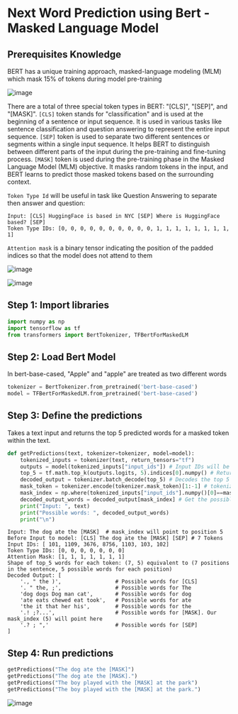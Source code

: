 # Next Word Prediction using Bert - Masked Language Model

## Prerequisites Knowledge

BERT has a unique training approach, masked-language modeling (MLM) which mask 15% of tokens during model pre-training

![image](https://github.com/hughiephan/DPL/assets/16631121/3b9bd2c8-4229-4f7c-b3d6-82e4cc9253b2)

There are a total of three special token types in BERT: "[CLS]", "[SEP]", and "[MASK]". `[CLS]` token stands for "classification" and is used at the beginning of a sentence or input sequence. It is used in various tasks like sentence classification and question answering to represent the entire input sequence. `[SEP]` token is used to separate two different sentences or segments within a single input sequence. It helps BERT to distinguish between different parts of the input during the pre-training and fine-tuning process. `[MASK]` token is used during the pre-training phase in the Masked Language Model (MLM) objective. It masks random tokens in the input, and BERT learns to predict those masked tokens based on the surrounding context.

`Token Type Id` will be useful in task like Question Answering to separate then answer and question:

```text
Input: [CLS] HuggingFace is based in NYC [SEP] Where is HuggingFace based? [SEP]
Token Type IDs: [0, 0, 0, 0, 0, 0, 0, 0, 0, 0, 1, 1, 1, 1, 1, 1, 1, 1, 1]
```

`Attention mask` is a binary tensor indicating the position of the padded indices so that the model does not attend to them

![image](https://github.com/hughiephan/DPL/assets/16631121/937e4f2d-101d-4a11-80df-d2f1163973cd)

![image](https://github.com/hughiephan/DPL/assets/16631121/8df94107-ab6b-48ed-a851-ff9232070627)

## Step 1: Import libraries
```python
import numpy as np
import tensorflow as tf
from transformers import BertTokenizer, TFBertForMaskedLM
```

## Step 2: Load Bert Model

In bert-base-cased, "Apple" and "apple" are treated as two different words

```python
tokenizer = BertTokenizer.from_pretrained('bert-base-cased')
model = TFBertForMaskedLM.from_pretrained('bert-base-cased')
```

## Step 3: Define the predictions
Takes a text input and returns the top 5 predicted words for a masked token within the text.

```python
def getPredictions(text, tokenizer=tokenizer, model=model):
    tokenized_inputs = tokenizer(text, return_tensors="tf")
    outputs = model(tokenized_inputs["input_ids"]) # Input IDs will be used for prediction
    top_5 = tf.math.top_k(outputs.logits, 5).indices[0].numpy() # Returns the indices of the top 5 elements with the highest logits. Read more here https://www.tensorflow.org/api_docs/python/tf/math/top_k
    decoded_output = tokenizer.batch_decode(top_5) # Decodes the top 5 predicted word indices back into their original word 
    mask_token = tokenizer.encode(tokenizer.mask_token)[1:-1] # tokenizer.mask_token will return [MASK] Encodes the special [MASK] token. [1:-1] is used to remove the special tokens padding 101 and 102 from [101, 103, 102]. Finally we will get 103.
    mask_index = np.where(tokenized_inputs["input_ids"].numpy()[0]==mask_token)[0][0] # Finds the index of the masked token where it is == 103
    decoded_output_words = decoded_output[mask_index] # Get the possible words for the [Mask] 
    print("Input: ", text)
    print("Possible words: ", decoded_output_words)
    print("\n")
```

```text
Input: The dog ate the [MASK]  # mask_index will point to position 5
Before Input to model: [CLS] The dog ate the [MASK] [SEP] # 7 Tokens
Input IDs: [ 101, 1109, 3676, 8756, 1103, 103, 102]
Token Type IDs: [0, 0, 0, 0, 0, 0, 0]
Attention Mask: [1, 1, 1, 1, 1, 1, 1]
Shape of top_5 words for each token: (7, 5) equivalent to (7 positions in the sentence, 5 possible words for each position)
Decoded Output: [
    '., " the )',                 # Possible words for [CLS]
    '. " the, ;',                 # Possible words for The
    'dog dogs Dog man cat',       # Possible words for dog
    'ate eats chewed eat took',   # Possible words for ate
    'the it that her his',        # Possible words for the
    '.! ;?...',                   # Possible words for [MASK]. Our mask_index (5) will point here
    '.? ; ",'                     # Possible words for [SEP]
]
```

## Step 4: Run predictions
```python
getPredictions("The dog ate the [MASK]")
getPredictions("The dog ate the [MASK].")
getPredictions("The boy played with the [MASK] at the park")
getPredictions("The boy played with the [MASK] at the park.")
```

![image](https://github.com/hughiephan/DPL/assets/16631121/f3bf5e54-fe9f-409f-93c9-4adbceca35ce)
